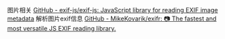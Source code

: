 


图片相关
	[GitHub - exif-js/exif-js: JavaScript library for reading EXIF image metadata](https://github.com/exif-js/exif-js)   解析图片exif信息
	[GitHub - MikeKovarik/exifr: 📷 The fastest and most versatile JS EXIF reading library.](https://github.com/MikeKovarik/exifr)
